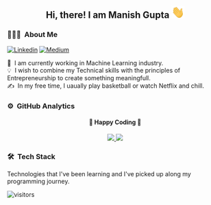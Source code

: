 <div align="center">
  <h2> 
    Hi, there! I am Manish Gupta <img src="https://github.com/M0315G/M0315G/blob/main/hi.gif" width="30px">
  </h2>
</div>

### 👨🏻‍💻 &nbsp;About Me

[![Linkedin](https://img.shields.io/badge/-LinkedIn-blue?style=flat&logo=Linkedin&logoColor=white&link=https://www.linkedin.com/in/jaybkim/)](https://www.linkedin.com/in/manish-gupta-p2000/)
[![Medium](https://img.shields.io/badge/-Medium-black?style=flat&logo=Medium&logoColor=white&link=https://medium.com/@manish15gupta03/)](https://medium.com/@manish15gupta03)

🔭 &nbsp;I am currently working in Machine Learning industry.\
💡 &nbsp;I wish to combine my Technical skills with the principles of Entrepreneurship to create something meaningfull.\
✍️ &nbsp;In my free time, I uaually play basketball or watch Netflix and chill.

### ⚙️ &nbsp;GitHub Analytics

<div align="center">
  <h4> 
    🏃 Happy Coding 🏃 
  </h4>
</div>
<p align="center">
  <a href="https://github.com/M0315G">
    <img height="180em" src="https://github-readme-stats-eight-theta.vercel.app/api?username=M0315G&show_icons=true&theme=algolia&include_all_commits=true&count_private=true&include_stars=True"/>
    <img height="180em" src="https://github-readme-stats-eight-theta.vercel.app/api/top-langs/?username=M0315G&layout=compact&langs_count=8&theme=algolia"/>
  </a>
</p>

### 🛠 &nbsp;Tech Stack

Technologies that I've been learning and I've picked up along my programming journey.


![visitors](https://visitor-badge.glitch.me/badge?page_id=kogisin/kogisin)
